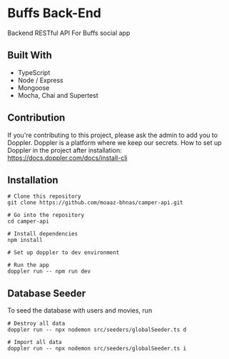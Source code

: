# Buffs Back-End

Backend RESTful API For Buffs social app

## Built With

- TypeScript
- Node / Express
- Mongoose
- Mocha, Chai and Supertest

## Contribution

If you're contributing to this project, please ask the admin to add you to Doppler.
Doppler is a platform where we keep our secrets.
How to set up Doppler in the project after installation: https://docs.doppler.com/docs/install-cli

## Installation

```
# Clone this repository
git clone https://github.com/moaaz-bhnas/camper-api.git

# Go into the repository
cd camper-api

# Install dependencies
npm install

# Set up doppler to dev environment

# Run the app
doppler run -- npm run dev
```

## Database Seeder

To seed the database with users and movies, run

```
# Destroy all data
doppler run -- npx nodemon src/seeders/globalSeeder.ts d

# Import all data
doppler run -- npx nodemon src/seeders/globalSeeder.ts i
```
